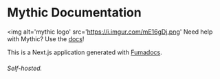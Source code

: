 # Mythic Documentation
<img alt='mythic logo' src='https://i.imgur.com/mE16gDj.png'
Need help with Mythic? Use the [docs](https://docs.getmythic.app)!

This is a Next.js application generated with
[Fumadocs](https://github.com/fuma-nama/fumadocs).

###### Self-hosted.
